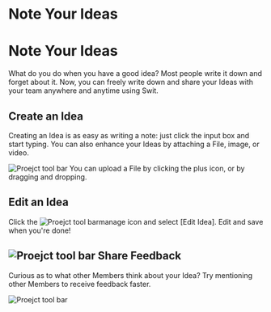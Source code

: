 # Note Your Ideas

Note Your Ideas
===============

 What do you do when you have a good idea? Most people write it down and forget about it. Now, you can freely write down and share your Ideas with your team anywhere and anytime using Swit.

 Create an Idea
--------------

 Creating an Idea is as easy as writing a note: just click the input box and start typing. You can also enhance your Ideas by attaching a File, image, or video.

 ![Proejct tool bar](https://files.swit.io/help_image/GS_06_Ideas.png) You can upload a File by clicking the plus icon, or by dragging and dropping.

 Edit an Idea
------------

 Click the ![Proejct tool bar](https://files.swit.io/help_image/GS_06_Manage_icon.png)manage icon and select [Edit Idea]. Edit and save when you're done!

 ![Proejct tool bar](https://files.swit.io/help_image/GS_06_Edit_ideas.png) Share Feedback
--------------

 Curious as to what other Members think about your Idea? Try mentioning other Members to receive feedback faster.

 ![Proejct tool bar](https://files.swit.io/help_image/GS_06_Feedback.png) 